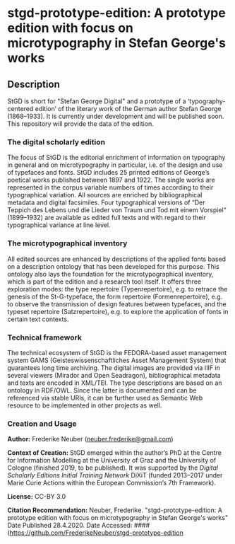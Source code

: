 # stgd-prototype-edition: A prototype edition with focus on microtypography in Stefan George's works 

## Description

StGD is short for "Stefan George Digital" and a prototype of a ‘typography-centered edition’ of the literary work of the German author Stefan George (1868–1933). It is currently under development and will be published soon. This repository will provide the data of the edition.

### The digital scholarly edition

The focus of StGD is the editorial enrichment of information on typography in general and on microtypography in particular, i.e. of the design and use of typefaces and fonts. StGD includes 25 printed editions of George’s poetical works published between 1897 and 1922. The single works are represented in the corpus variable numbers of times according to their typographical variation. All sources are enriched by bibliographical metadata and digital facsimiles. Four typographical versions of “Der Teppich des Lebens und die Lieder von Traum und Tod mit einem Vorspiel“ (1899–1932) are available as edited full texts and with regard to their typographical variance at line level.

### The microtypographical inventory

All edited sources are enhanced by descriptions of the applied fonts based on a description ontology that has been developed for this purpose. This ontology also lays the foundation for the microtypographical inventory, which is part of the edition and a research tool itself. It offers three exploration modes: the type repertoire (Typenrepertoire), e.g. to retrace the genesis of the St-G-typeface, the form repertoire (Formenrepertoire), e.g. to observe the transmission of design features between typefaces, and the typeset repertoire (Satzrepertoire), e.g. to explore the application of fonts in certain text contexts. 

### Technical framework

The technical ecosystem of StGD is the FEDORA-based asset management system GAMS (Geisteswissenschaftliches Asset Management System) that guarantees long time archiving. The digital images are provided via IIIF in several viewers (Mirador and Open Seadragon), bibliographical metadata and texts are encoded in XML/TEI. The type descriptions are based on an ontology in RDF/OWL. Since the latter is documented and can be referenced via stable URIs, it can be further used as Semantic Web resource to be implemented in other projects as well.

### Creation and Usage

**Author:** Frederike Neuber (neuber.frederike@gmail.com)

**Context of Creation:** StGD emerged within the author’s PhD at the Centre for Information Modelling at the University of Graz and the University of Cologne (finished 2019, to be published). It was supported by the *Digital Scholarly Editions Initial Training Network* DiXiT (funded 2013–2017 under Marie Curie Actions within the European Commission’s 7th Framework). 

**License:** CC-BY 3.0

**Citation Recommendation:** Neuber, Frederike. "stgd-prototype-edition: A prototype edition with focus on microtypography in Stefan George's works" Date Published 28.4.2020. Date Accessed: #### (https://github.com/FrederikeNeuber/stgd-prototype-edition
